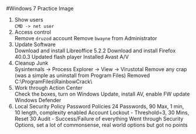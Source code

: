 #Windows 7 Practice Image

1. Show users  
  `CMD -> net user`
2. Access control  
  Remove `druzod` account
  Remove `bwayne` from Administrator
3. Update Software  
  Download and install Libreoffice 5.2.2
  Download and install Firefox 40.0.3
  Updated flash player
  Installed Avast A/V
4. Cleanup Junk  
  Sysinternals -> Process Explorer -> View -> Virustotal
  Remove any crap (was a simple as uninstall from Program Files)
  Removed C:\ProgramFiles\RainbowCrack\
5. Work through Action Center  
  Check the boxes, turn on Windows Update, install AV, enable FW
  update Windows Defender  
6. Local Security Policy
  Password Policies 24 Passwords, 90 Max, 1 min, 10 length, complexity enabled
  Account Lockout - Threshold=3, 30 Mins, Reset 30
  Audit - Success/Failure of everything
  Went through Security Options, set a lot of commonsense, real world options
  but got no points
  
  
  